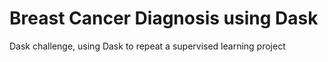 # Breast Cancer Diagnosis using Dask
 Dask challenge, using Dask to repeat a supervised learning project
